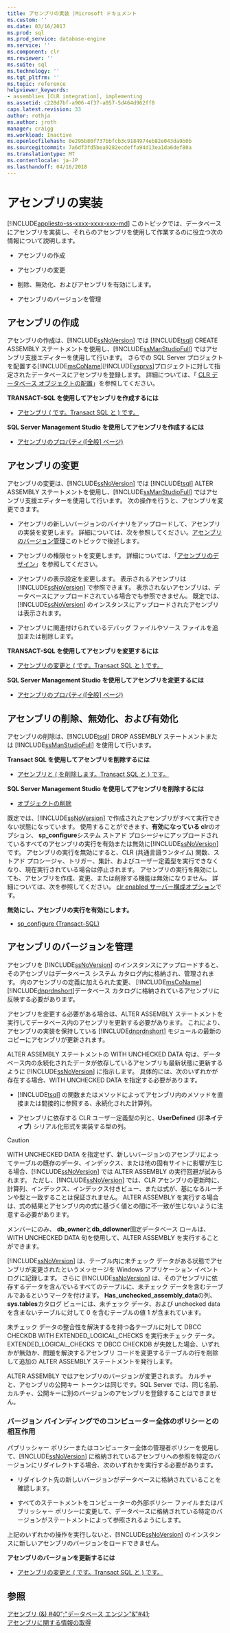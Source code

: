 ```yaml
---
title: アセンブリの実装 |Microsoft ドキュメント
ms.custom: ''
ms.date: 03/16/2017
ms.prod: sql
ms.prod_service: database-engine
ms.service: ''
ms.component: clr
ms.reviewer: ''
ms.suite: sql
ms.technology: ''
ms.tgt_pltfrm: ''
ms.topic: reference
helpviewer_keywords:
- assemblies [CLR integration], implementing
ms.assetid: c228d7bf-a906-4f37-a057-5d464d962ff8
caps.latest.revision: 33
author: rothja
ms.author: jroth
manager: craigg
ms.workload: Inactive
ms.openlocfilehash: 0e295b80f737bbfcb3c9184974eb82e043da9b0b
ms.sourcegitcommit: 7a6df3fd5bea9282ecdeffa94d13ea1da6def80a
ms.translationtype: MT
ms.contentlocale: ja-JP
ms.lasthandoff: 04/16/2018
---
```

# <a name="assemblies---implementing"></a>アセンブリの実装
[!INCLUDE[appliesto-ss-xxxx-xxxx-xxx-md](../../includes/appliesto-ss-xxxx-xxxx-xxx-md.md)]
  このトピックでは、データベースにアセンブリを実装し、それらのアセンブリを使用して作業するのに役立つ次の情報について説明します。  
  
-   アセンブリの作成  
  
-   アセンブリの変更  
  
-   削除、無効化、およびアセンブリを有効にします。  
  
-   アセンブリのバージョンを管理  
  
## <a name="creating-assemblies"></a>アセンブリの作成  
 アセンブリの作成は、[!INCLUDE[ssNoVersion](../../includes/ssnoversion-md.md)] では [!INCLUDE[tsql](../../includes/tsql-md.md)] CREATE ASSEMBLY ステートメントを使用し、[!INCLUDE[ssManStudioFull](../../includes/ssmanstudiofull-md.md)] ではアセンブリ支援エディターを使用して行います。 さらでの SQL Server プロジェクトを配置する[!INCLUDE[msCoName](../../includes/msconame-md.md)][!INCLUDE[vsprvs](../../includes/vsprvs-md.md)]プロジェクトに対して指定されたデータベースにアセンブリを登録します。 詳細については、「 [CLR データベース オブジェクトの配置](../../relational-databases/clr-integration/deploying-clr-database-objects.md)」を参照してください。  
  
 **TRANSACT-SQL を使用してアセンブリを作成するには**  
  
-   [アセンブリ &#40; です。Transact SQL と &#41; です。](../../t-sql/statements/create-assembly-transact-sql.md)  
  
 **SQL Server Management Studio を使用してアセンブリを作成するには**  
  
-   [アセンブリのプロパティ&#40;[全般] ページ&#41;](../../relational-databases/clr-integration/assemblies-properties.md)  
  
## <a name="modifying-assemblies"></a>アセンブリの変更  
 アセンブリの変更は、[!INCLUDE[ssNoVersion](../../includes/ssnoversion-md.md)] では [!INCLUDE[tsql](../../includes/tsql-md.md)] ALTER ASSEMBLY ステートメントを使用し、[!INCLUDE[ssManStudioFull](../../includes/ssmanstudiofull-md.md)] ではアセンブリ支援エディターを使用して行います。 次の操作を行うと、アセンブリを変更できます。  
  
-   アセンブリの新しいバージョンのバイナリをアップロードして、アセンブリの実装を変更します。 詳細については、次を参照してください。[アセンブリのバージョン管理](#_managing)このトピックで後述します。  
  
-   アセンブリの権限セットを変更します。 詳細については、「[アセンブリのデザイン](../../relational-databases/clr-integration/assemblies-designing.md)」を参照してください。  
  
-   アセンブリの表示設定を変更します。 表示されるアセンブリは [!INCLUDE[ssNoVersion](../../includes/ssnoversion-md.md)] で参照できます。 表示されないアセンブリは、データベースにアップロードされている場合でも参照できません。 既定では、[!INCLUDE[ssNoVersion](../../includes/ssnoversion-md.md)] のインスタンスにアップロードされたアセンブリは表示されます。  
  
-   アセンブリに関連付けられているデバッグ ファイルやソース ファイルを追加または削除します。  
  
 **TRANSACT-SQL を使用してアセンブリを変更するには**  
  
-   [アセンブリの変更と &#40; です。Transact SQL と &#41; です。](../../t-sql/statements/alter-assembly-transact-sql.md)  
  
 **SQL Server Management Studio を使用してアセンブリを変更するには**  
  
-   [アセンブリのプロパティ&#40;[全般] ページ&#41;](../../relational-databases/clr-integration/assemblies-properties.md)  
  
## <a name="dropping-disabling-and-enabling-assemblies"></a>アセンブリの削除、無効化、および有効化  
 アセンブリの削除は、[!INCLUDE[tsql](../../includes/tsql-md.md)] DROP ASSEMBLY ステートメントまたは [!INCLUDE[ssManStudioFull](../../includes/ssmanstudiofull-md.md)] を使用して行います。  
  
 **Transact SQL を使用してアセンブリを削除するには**  
  
-   [アセンブリと &#40; を削除します。Transact SQL と &#41; です。](../../t-sql/statements/drop-assembly-transact-sql.md)  
  
 **SQL Server Management Studio を使用してアセンブリを削除するには**  
  
-   [オブジェクトの削除](http://msdn.microsoft.com/library/49541441-179c-40d3-ba0c-01bcae545984)  
  
 既定では、[!INCLUDE[ssNoVersion](../../includes/ssnoversion-md.md)] で作成されたアセンブリがすべて実行できない状態になっています。 使用することができます、**有効になっている clr**のオプション、 **sp_configure**システム ストアド プロシージャにアップロードされているすべてのアセンブリの実行を有効または無効に[!INCLUDE[ssNoVersion](../../includes/ssnoversion-md.md)]です。 アセンブリの実行を無効にすると、CLR (共通言語ランタイム) 関数、ストアド プロシージャ、トリガー、集計、およびユーザー定義型を実行できなくなり、現在実行されている場合は停止されます。 アセンブリの実行を無効にしても、アセンブリを作成、変更、または削除する機能は無効になりません。 詳細については、次を参照してください。 [clr enabled サーバー構成オプション](../../database-engine/configure-windows/clr-enabled-server-configuration-option.md)です。  
  
 **無効にし、アセンブリの実行を有効にします。**  
  
-   [sp_configure &#40;Transact-SQL&#41;](../../relational-databases/system-stored-procedures/sp-configure-transact-sql.md)  
  
##  <a name="_managing"></a> アセンブリのバージョンを管理  
 アセンブリを [!INCLUDE[ssNoVersion](../../includes/ssnoversion-md.md)] のインスタンスにアップロードすると、そのアセンブリはデータベース システム カタログ内に格納され、管理されます。 内のアセンブリの定義に加えられた変更、 [!INCLUDE[msCoName](../../includes/msconame-md.md)] [!INCLUDE[dnprdnshort](../../includes/dnprdnshort-md.md)]データベース カタログに格納されているアセンブリに反映する必要があります。  
  
 アセンブリを変更する必要がある場合は、ALTER ASSEMBLY ステートメントを実行してデータベース内のアセンブリを更新する必要があります。 これにより、アセンブリの実装を保持している [!INCLUDE[dnprdnshort](../../includes/dnprdnshort-md.md)] モジュールの最新のコピーにアセンブリが更新されます。  
  
 ALTER ASSEMBLY ステートメントの WITH UNCHECKED DATA 句は、データベース内の永続化されたデータが依存しているアセンブリも最新状態に更新するように [!INCLUDE[ssNoVersion](../../includes/ssnoversion-md.md)] に指示します。 具体的には、次のいずれかが存在する場合、WITH UNCHECKED DATA を指定する必要があります。  
  
-   [!INCLUDE[tsql](../../includes/tsql-md.md)] の関数またはメソッドによってアセンブリ内のメソッドを直接または間接的に参照する、永続化された計算列。  
  
-   アセンブリに依存する CLR ユーザー定義型の列と、**UserDefined** (非**ネイティブ**) シリアル化形式を実装する型の列。  
  
> [!CAUTION]  
>  WITH UNCHECKED DATA を指定せず、新しいバージョンのアセンブリによってテーブルの既存のデータ、インデックス、または他の固有サイトに影響が生じる場合、[!INCLUDE[ssNoVersion](../../includes/ssnoversion-md.md)] では ALTER ASSEMBLY の実行回避が試みられます。 ただし、[!INCLUDE[ssNoVersion](../../includes/ssnoversion-md.md)] では、CLR アセンブリの更新時に、計算列、インデックス、インデックス付きビュー、または式が、基になるルーチンや型と一致することは保証されません。 ALTER ASSEMBLY を実行する場合は、式の結果とアセンブリ内の式に基づく値との間に不一致が生じないように注意する必要があります。  
  
 メンバーにのみ、 **db_owner**と**db_ddlowner**固定データベース ロールは、WITH UNCHECKED DATA 句を使用して、ALTER ASSEMBLY を実行することができます。  
  
 [!INCLUDE[ssNoVersion](../../includes/ssnoversion-md.md)] は、テーブル内に未チェック データがある状態でアセンブリが変更されたというメッセージを Windows アプリケーション イベント ログに記録します。 さらに [!INCLUDE[ssNoVersion](../../includes/ssnoversion-md.md)] は、そのアセンブリに依存するデータを含んでいるすべてのテーブルに、未チェック データを含むテーブルであるというマークを付けます。 **Has_unchecked_assembly_data**の列、 **sys.tables**カタログ ビューには、未チェック データ、および unchecked data を含まないテーブルに対して 0 を含むテーブルの値 1 が含まれています。  
  
 未チェック データの整合性を解決するを持つ各テーブルに対して DBCC CHECKDB WITH EXTENDED_LOGICAL_CHECKS を実行未チェック データ。 EXTENDED_LOGICAL_CHECKS で DBCC CHECKDB が失敗した場合、いずれかが無効か、問題を解決するアセンブリ コードを変更するテーブルの行を削除して追加の ALTER ASSEMBLY ステートメントを発行します。  
  
 ALTER ASSEMBLY ではアセンブリのバージョンが変更されます。 カルチャと、アセンブリの公開キー トークンは同じです。SQL Server では、同じ名前、カルチャ、公開キーに別のバージョンのアセンブリを登録することはできません。  
  
### <a name="interactions-with-computer-wide-policy-for-version-binding"></a>バージョン バインディングでのコンピューター全体のポリシーとの相互作用  
 パブリッシャー ポリシーまたはコンピューター全体の管理者ポリシーを使用して、[!INCLUDE[ssNoVersion](../../includes/ssnoversion-md.md)] に格納されているアセンブリへの参照を特定のバージョンにリダイレクトする場合、次のいずれかを実行する必要があります。  
  
-   リダイレクト先の新しいバージョンがデータベースに格納されていることを確認します。  
  
-   すべてのステートメントをコンピューターの外部ポリシー ファイルまたはパブリッシャー ポリシーに変更して、データベースに格納されている特定のバージョンがステートメントによって参照されるようにします。  
  
 上記のいずれかの操作を実行しないと、[!INCLUDE[ssNoVersion](../../includes/ssnoversion-md.md)] のインスタンスに新しいアセンブリのバージョンをロードできません。  
  
 **アセンブリのバージョンを更新するには**  
  
-   [アセンブリの変更と &#40; です。Transact SQL と &#41; です。](../../t-sql/statements/alter-assembly-transact-sql.md)  
  
## <a name="see-also"></a>参照  
 [アセンブリ (&) #40";"データベース エンジン"&"#41;](../../relational-databases/clr-integration/assemblies-database-engine.md)   
 [アセンブリに関する情報の取得](../../relational-databases/clr-integration/assemblies-getting-information.md)  
  
  
